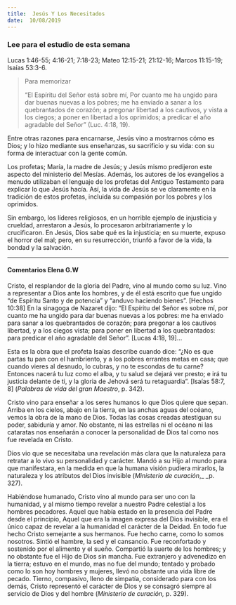 ```yaml
---
title:  Jesús Y Los Necesitados
date:  10/08/2019
---
```


### Lee para el estudio de esta semana
Lucas 1:46-55; 4:16-21; 7:18-23; Mateo 12:15-21; 21:12-16; Marcos 11:15-19; Isaías 53:3-6.

> <p>Para memorizar</p>
> “El Espíritu del Señor está sobre mí, Por cuanto me ha ungido para dar buenas nuevas a los pobres; me ha enviado a sanar a los quebrantados de corazón; a pregonar libertad a los cautivos, y vista a los ciegos; a poner en libertad a los oprimidos; a predicar el año agradable del Señor” (Luc. 4:18, 19).

Entre otras razones para encarnarse, Jesús vino a mostrarnos cómo es Dios; y lo hizo mediante sus enseñanzas, su sacrificio y su vida: con su forma de interactuar con la gente común.

Los profetas; María, la madre de Jesús; y Jesús mismo predijeron este aspecto del ministerio del Mesías. Además, los autores de los evangelios a menudo utilizaban el lenguaje de los profetas del Antiguo Testamento para explicar lo que Jesús hacía. Así, la vida de Jesús se ve claramente en la tradición de estos profetas, incluida su compasión por los pobres y los oprimidos.

Sin embargo, los líderes religiosos, en un horrible ejemplo de injusticia y crueldad, arrestaron a Jesús, lo procesaron arbitrariamente y lo crucificaron. En Jesús, Dios sabe qué es la injusticia; en su muerte, expuso el horror del mal; pero, en su resurrección, triunfó a favor de la vida, la bondad y la salvación.

---

#### Comentarios Elena G.W

Cristo, el resplandor de la gloria del Padre, vino al mundo como su luz. Vino a representar a Dios ante los hombres, y de él está escrito que fue ungido “de Espíritu Santo y de potencia” y “anduvo haciendo bienes”. [Hechos 10:38] En la sinagoga de Nazaret dijo: “El Espíritu del Señor es sobre mí, por cuanto me ha ungido para dar buenas nuevas a los pobres: me ha enviado para sanar a los quebrantados de corazón; para pregonar a los cautivos libertad, y a los ciegos vista; para poner en libertad a los quebrantados: para predicar el año agradable del Señor”. [Lucas 4:18, 19]…

Esta es la obra que el profeta Isaías describe cuando dice: “¿No es que partas tu pan con el hambriento, y a los pobres errantes metas en casa; que cuando vieres al desnudo, lo cubras, y no te escondas de tu carne? Entonces nacerá tu luz como el alba, y tu salud se dejará ver presto; e irá tu justicia delante de ti, y la gloria de Jehová será tu retaguardia”. [Isaías 58:7, 8] (_Palabras de vida del gran Maestro_, p. 342).

Cristo vino para enseñar a los seres humanos lo que Dios quiere que sepan. Arriba en los cielos, abajo en la tierra, en las anchas aguas del océano, vemos la obra de la mano de Dios. Todas las cosas creadas atestiguan su poder, sabiduría y amor. No obstante, ni las estrellas ni el océano ni las cataratas nos enseñarán a conocer la personalidad de Dios tal como nos fue revelada en Cristo.

Dios vio que se necesitaba una revelación más clara que la naturaleza para retratar a lo vivo su personalidad y carácter. Mandó a su Hijo al mundo para que manifestara, en la medida en que la humana visión pudiera mirarlos, la naturaleza y los atributos del Dios invisible (_Ministerio de curación_,_ _p. 327).

Habiéndose humanado, Cristo vino al mundo para ser uno con la humanidad, y al mismo tiempo revelar a nuestro Padre celestial a los hombres pecadores. Aquel que había estado en la presencia del Padre desde el principio, Aquel que era la imagen expresa del Dios invisible, era el único capaz de revelar a la humanidad el carácter de la Deidad. En todo fue hecho Cristo semejante a sus hermanos. Fue hecho carne, como lo somos nosotros. Sintió el hambre, la sed y el cansancio. Fue reconfortado y sostenido por el alimento y el sueño. Compartió la suerte de los hombres; y no obstante fue el Hijo de Dios sin mancha. Fue extranjero y advenedizo en la tierra; estuvo en el mundo, mas no fue del mundo; tentado y probado como lo son hoy hombres y mujeres, llevó no obstante una vida libre de pecado. Tierno, compasivo, lleno de simpatía, considerado para con los demás, Cristo representó el carácter de Dios y se consagró siempre al servicio de Dios y del hombre (_Ministerio de curación,_ p. 329).